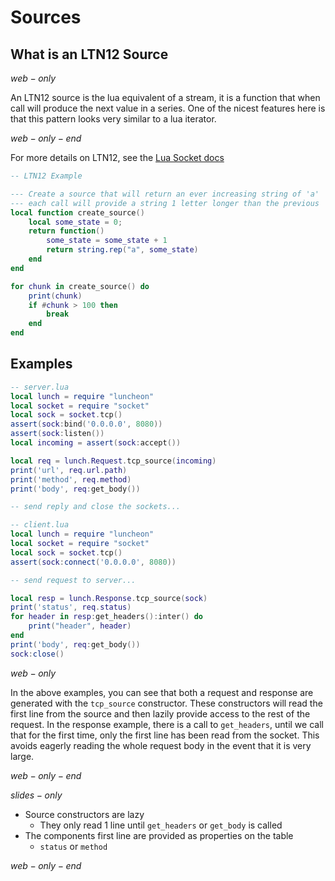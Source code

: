 # Sources

## What is an LTN12 Source

$web-only$

An LTN12 source is the lua equivalent of a stream, it is a function that when call will produce
the next value in a series. One of the nicest features here is that this pattern looks very similar
to a lua iterator.

$web-only-end$

For more details on LTN12, see the
[Lua Socket docs](https://lunarmodules.github.io/luasocket/ltn12.html)

```lua
-- LTN12 Example

--- Create a source that will return an ever increasing string of 'a'
--- each call will provide a string 1 letter longer than the previous
local function create_source()
    local some_state = 0;
    return function()
        some_state = some_state + 1
        return string.rep("a", some_state)
    end
end

for chunk in create_source() do
    print(chunk)
    if #chunk > 100 then
        break
    end
end
```

## Examples

```lua
-- server.lua
local lunch = require "luncheon"
local socket = require "socket"
local sock = socket.tcp()
assert(sock:bind('0.0.0.0', 8080))
assert(sock:listen())
local incoming = assert(sock:accept())

local req = lunch.Request.tcp_source(incoming)
print('url', req.url.path)
print('method', req.method)
print('body', req:get_body())

-- send reply and close the sockets...
```

```lua
-- client.lua
local lunch = require "luncheon"
local socket = require "socket"
local sock = socket.tcp()
assert(sock:connect('0.0.0.0', 8080))

-- send request to server...

local resp = lunch.Response.tcp_source(sock)
print('status', req.status)
for header in resp:get_headers():inter() do
    print("header", header)
end
print('body', req:get_body())
sock:close()
```

$web-only$

In the above examples, you can see that both a request and response are generated with the
`tcp_source` constructor. These constructors will read the first line from the source and then
lazily provide access to the rest of the request. In the response example, there is a call to
`get_headers`, until we call that for the first time, only the first line has been read from the
socket. This avoids eagerly reading the whole request body in the event that it is very large.

$web-only-end$

$slides-only$

- Source constructors are lazy
  - They only read 1 line until `get_headers` or `get_body` is called
- The components first line are provided as properties on the table
  - `status` or `method`

$web-only-end$
